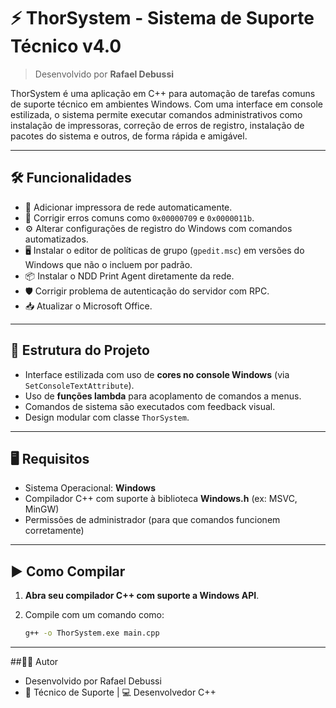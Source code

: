 # ⚡ ThorSystem - Sistema de Suporte Técnico v4.0

> Desenvolvido por **Rafael Debussi**

ThorSystem é uma aplicação em C++ para automação de tarefas comuns de suporte técnico em ambientes Windows. Com uma interface em console estilizada, o sistema permite executar comandos administrativos como instalação de impressoras, correção de erros de registro, instalação de pacotes do sistema e outros, de forma rápida e amigável.

---

## 🛠️ Funcionalidades

- 📠 Adicionar impressora de rede automaticamente.
- 🔧 Corrigir erros comuns como `0x00000709` e `0x0000011b`.
- ⚙️ Alterar configurações de registro do Windows com comandos automatizados.
- 🖥️ Instalar o editor de políticas de grupo (`gpedit.msc`) em versões do Windows que não o incluem por padrão.
- 📦 Instalar o NDD Print Agent diretamente da rede.
- 🛡️ Corrigir problema de autenticação do servidor com RPC.
- 📥 Atualizar o Microsoft Office.

---

## 🧱 Estrutura do Projeto

- Interface estilizada com uso de **cores no console Windows** (via `SetConsoleTextAttribute`).
- Uso de **funções lambda** para acoplamento de comandos a menus.
- Comandos de sistema são executados com feedback visual.
- Design modular com classe `ThorSystem`.

---

## 🖥️ Requisitos

- Sistema Operacional: **Windows**
- Compilador C++ com suporte à biblioteca **Windows.h** (ex: MSVC, MinGW)
- Permissões de administrador (para que comandos funcionem corretamente)

---

## ▶️ Como Compilar

1. **Abra seu compilador C++ com suporte a Windows API**.
2. Compile com um comando como:

   ```bash
   g++ -o ThorSystem.exe main.cpp

---

##👨‍💻 Autor
- Desenvolvido por Rafael Debussi
- 💼 Técnico de Suporte | 💻 Desenvolvedor C++
